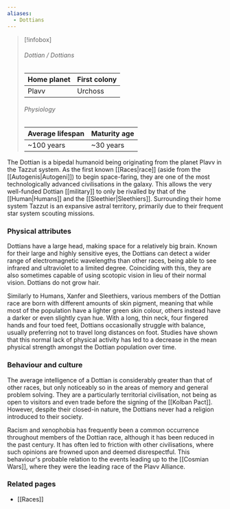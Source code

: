 ```yaml
---
aliases:
  - Dottians
---
```


> [!infobox]
> ###### Dottian / Dottians
> | Home planet | First colony |
> | ----- | -----|
> | Plavv | Urchoss |
> ###### Physiology
> | Average lifespan | Maturity age |
> | ----- | ----- |
> | ~100 years | ~30 years |

The Dottian is a bipedal humanoid being originating from the planet Plavv in the Tazzut system. As the first known [[Races|race]] (aside from the [[Autogenis|Autogeni]]) to begin space-faring, they are one of the most technologically advanced civilisations in the galaxy. This allows the very well-funded Dottian [[military]] to only be rivalled by that of the [[Human|Humans]] and the [[Sleethier|Sleethiers]]. Surrounding their home system Tazzut is an expansive astral territory, primarily due to their frequent star system scouting missions.


### Physical attributes

Dottians have a large head, making space for a relatively big brain. Known for their large and highly sensitive eyes, the Dottians can detect a wider range of electromagnetic wavelengths than other races, being able to see infrared and ultraviolet to a limited degree. Coinciding with this, they are also sometimes capable of using scotopic vision in lieu of their normal vision. Dottians do not grow hair.

Similarly to Humans, Xanfer and Sleethiers, various members of the Dottian race are born with different amounts of skin pigment, meaning that while most of the population have a lighter green skin colour, others instead have a darker or even slightly cyan hue. With a long, thin neck, four fingered hands and four toed feet, Dottians occasionally struggle with balance, usually preferring not to travel long distances on foot. Studies have shown that this normal lack of physical activity has led to a decrease in the mean physical strength amongst the Dottian population over time.


### Behaviour and culture

The average intelligence of a Dottian is considerably greater than that of other races, but only noticeably so in the areas of memory and general problem solving. They are a particularly territorial civilisation, not being as open to visitors and even trade before the signing of the [[Kolban Pact]]. However, despite their closed-in nature, the Dottians never had a religion introduced to their society.

Racism and xenophobia has frequently been a common occurrence throughout members of the Dottian race, although it has been reduced in the past century. It has often led to friction with other civilisations, where such opinions are frowned upon and deemed disrespectful. This behaviour's probable relation to the events leading up to the [[Cosmian Wars]], where they were the leading race of the Plavv Alliance.


### Related pages

- [[Races]]